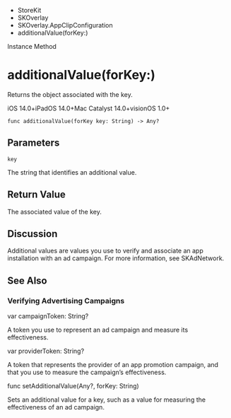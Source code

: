 

- StoreKit
- SKOverlay
- SKOverlay.AppClipConfiguration
-  additionalValue(forKey:) 

Instance Method

# additionalValue(forKey:)

Returns the object associated with the key.

iOS 14.0+iPadOS 14.0+Mac Catalyst 14.0+visionOS 1.0+

``` source
func additionalValue(forKey key: String) -> Any?
```

## Parameters 

`key`  

The string that identifies an additional value.

## Return Value

The associated value of the key.

## Discussion

Additional values are values you use to verify and associate an app installation with an ad campaign. For more information, see SKAdNetwork.

## See Also

### Verifying Advertising Campaigns

var campaignToken: String?

A token you use to represent an ad campaign and measure its effectiveness.

var providerToken: String?

A token that represents the provider of an app promotion campaign, and that you use to measure the campaign’s effectiveness.

func setAdditionalValue(Any?, forKey: String)

Sets an additional value for a key, such as a value for measuring the effectiveness of an ad campaign.

